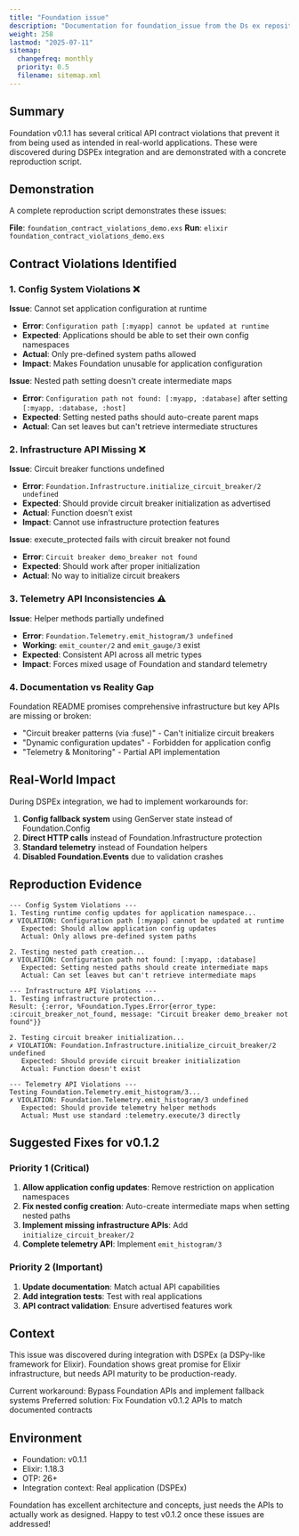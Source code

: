 ```yaml
---
title: "Foundation issue"
description: "Documentation for foundation_issue from the Ds ex repository."
weight: 258
lastmod: "2025-07-11"
sitemap:
  changefreq: monthly
  priority: 0.5
  filename: sitemap.xml
---
```


## Summary

Foundation v0.1.1 has several critical API contract violations that prevent it from being used as intended in real-world applications. These were discovered during DSPEx integration and are demonstrated with a concrete reproduction script.

## Demonstration

A complete reproduction script demonstrates these issues:

**File**: `foundation_contract_violations_demo.exs`
**Run**: `elixir foundation_contract_violations_demo.exs`

## Contract Violations Identified

### 1. Config System Violations ❌

**Issue**: Cannot set application configuration at runtime
- **Error**: `Configuration path [:myapp] cannot be updated at runtime`
- **Expected**: Applications should be able to set their own config namespaces
- **Actual**: Only pre-defined system paths allowed
- **Impact**: Makes Foundation unusable for application configuration

**Issue**: Nested path setting doesn't create intermediate maps
- **Error**: `Configuration path not found: [:myapp, :database]` after setting `[:myapp, :database, :host]`
- **Expected**: Setting nested paths should auto-create parent maps
- **Actual**: Can set leaves but can't retrieve intermediate structures

### 2. Infrastructure API Missing ❌

**Issue**: Circuit breaker functions undefined
- **Error**: `Foundation.Infrastructure.initialize_circuit_breaker/2 undefined`
- **Expected**: Should provide circuit breaker initialization as advertised
- **Actual**: Function doesn't exist
- **Impact**: Cannot use infrastructure protection features

**Issue**: execute_protected fails with circuit breaker not found
- **Error**: `Circuit breaker demo_breaker not found`
- **Expected**: Should work after proper initialization
- **Actual**: No way to initialize circuit breakers

### 3. Telemetry API Inconsistencies ⚠️

**Issue**: Helper methods partially undefined
- **Error**: `Foundation.Telemetry.emit_histogram/3 undefined`
- **Working**: `emit_counter/2` and `emit_gauge/3` exist
- **Expected**: Consistent API across all metric types
- **Impact**: Forces mixed usage of Foundation and standard telemetry

### 4. Documentation vs Reality Gap

Foundation README promises comprehensive infrastructure but key APIs are missing or broken:
- "Circuit breaker patterns (via :fuse)" - Can't initialize circuit breakers
- "Dynamic configuration updates" - Forbidden for application config
- "Telemetry & Monitoring" - Partial API implementation

## Real-World Impact

During DSPEx integration, we had to implement workarounds for:
1. **Config fallback system** using GenServer state instead of Foundation.Config
2. **Direct HTTP calls** instead of Foundation.Infrastructure protection
3. **Standard telemetry** instead of Foundation helpers
4. **Disabled Foundation.Events** due to validation crashes

## Reproduction Evidence

```
--- Config System Violations ---
1. Testing runtime config updates for application namespace...
✗ VIOLATION: Configuration path [:myapp] cannot be updated at runtime
   Expected: Should allow application config updates
   Actual: Only allows pre-defined system paths

2. Testing nested path creation...
✗ VIOLATION: Configuration path not found: [:myapp, :database]
   Expected: Setting nested paths should create intermediate maps
   Actual: Can set leaves but can't retrieve intermediate maps

--- Infrastructure API Violations ---
1. Testing infrastructure protection...
Result: {:error, %Foundation.Types.Error{error_type: :circuit_breaker_not_found, message: "Circuit breaker demo_breaker not found"}}

2. Testing circuit breaker initialization...
✗ VIOLATION: Foundation.Infrastructure.initialize_circuit_breaker/2 undefined
   Expected: Should provide circuit breaker initialization
   Actual: Function doesn't exist

--- Telemetry API Violations ---
Testing Foundation.Telemetry.emit_histogram/3...
✗ VIOLATION: Foundation.Telemetry.emit_histogram/3 undefined
   Expected: Should provide telemetry helper methods
   Actual: Must use standard :telemetry.execute/3 directly
```

## Suggested Fixes for v0.1.2

### Priority 1 (Critical)
1. **Allow application config updates**: Remove restriction on application namespaces
2. **Fix nested config creation**: Auto-create intermediate maps when setting nested paths
3. **Implement missing infrastructure APIs**: Add `initialize_circuit_breaker/2`
4. **Complete telemetry API**: Implement `emit_histogram/3`

### Priority 2 (Important)
1. **Update documentation**: Match actual API capabilities
2. **Add integration tests**: Test with real applications
3. **API contract validation**: Ensure advertised features work

## Context

This issue was discovered during integration with DSPEx (a DSPy-like framework for Elixir). Foundation shows great promise for Elixir infrastructure, but needs API maturity to be production-ready.

Current workaround: Bypass Foundation APIs and implement fallback systems
Preferred solution: Fix Foundation v0.1.2 APIs to match documented contracts

## Environment

- Foundation: v0.1.1
- Elixir: 1.18.3
- OTP: 26+
- Integration context: Real application (DSPEx)

Foundation has excellent architecture and concepts, just needs the APIs to actually work as designed. Happy to test v0.1.2 once these issues are addressed! 